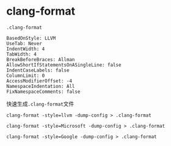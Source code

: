 # clang-format

`.clang-format`

```
BasedOnStyle: LLVM 
UseTab: Never 
IndentWidth: 4 
TabWidth: 4 
BreakBeforeBraces: Allman 
AllowShortIfStatementsOnASingleLine: false 
IndentCaseLabels: false 
ColumnLimit: 0 
AccessModifierOffset: -4
NamespaceIndentation: All
FixNamespaceComments: false
```


快速生成`.clang-format`文件

```
clang-format -style=llvm -dump-config > .clang-format
```

```
clang-format -style=Microsoft -dump-config > .clang-format
```

```
clang-format -style=Google -dump-config > .clang-format
```